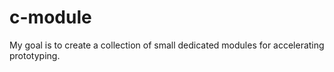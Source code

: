 # c-module

My goal is to create a collection of small dedicated modules for accelerating prototyping.
